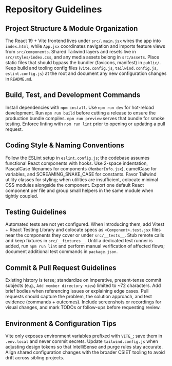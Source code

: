 # Repository Guidelines

## Project Structure & Module Organization
The React 19 + Vite frontend lives under `src/`. `main.jsx` wires the app into `index.html`, while `App.jsx` coordinates navigation and imports feature views from `src/components`. Shared Tailwind layers and resets live in `src/styles/index.css`, and any media assets belong in `src/assets`. Place static files that should bypass the bundler (favicons, manifest) in `public/`. Keep build and tooling config files (`vite.config.js`, `tailwind.config.js`, `eslint.config.js`) at the root and document any new configuration changes in `README.md`.

## Build, Test, and Development Commands
Install dependencies with `npm install`. Use `npm run dev` for hot-reload development. Run `npm run build` before cutting a release to ensure the production bundle compiles. `npm run preview` serves that bundle for smoke testing. Enforce linting with `npm run lint` prior to opening or updating a pull request.

## Coding Style & Naming Conventions
Follow the ESLint setup in `eslint.config.js`; the codebase assumes functional React components with hooks. Use 2-space indentation, PascalCase filenames for components (`MemberInfo.jsx`), camelCase for variables, and SCREAMING_SNAKE_CASE for constants. Favor Tailwind utility classes for styling; when utilities are insufficient, colocate minimal CSS modules alongside the component. Export one default React component per file and group small helpers in the same module when tightly coupled.

## Testing Guidelines
Automated tests are not yet configured. When introducing them, add Vitest + React Testing Library and colocate specs as `<Component>.test.jsx` files near the components they cover or under `src/__tests__`. Stub remote calls and keep fixtures in `src/__fixtures__`. Until a dedicated test runner is added, run `npm run lint` and perform manual verification of affected flows; document additional test commands in `package.json`.

## Commit & Pull Request Guidelines
Existing history is terse; standardize on imperative, present-tense commit subjects (e.g., `Add member directory view`) limited to ~72 characters. Add brief bodies when referencing issues or explaining edge cases. Pull requests should capture the problem, the solution approach, and test evidence (commands + outcomes). Include screenshots or recordings for visual changes, and mark TODOs or follow-ups before requesting review.

## Environment & Configuration Tips
Vite only exposes environment variables prefixed with `VITE_`; save them in `.env.local` and never commit secrets. Update `tailwind.config.js` when adjusting design tokens so that IntelliSense and purge rules stay accurate. Align shared configuration changes with the broader CSIET tooling to avoid drift across sibling projects.
